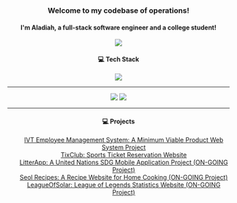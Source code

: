 <h3 align="center">Welcome to my codebase of operations!</h3>
<h4 align="center">I'm Aladiah, a full-stack software engineer and a college student!</h4>

<p align="center">
  <img align="center" src="https://github.com/seoll27/seoll27/blob/main/rampo.gif">
</p>

<h4 align="center">💻 Tech Stack</h4>

<p align="center">
  <img src="https://skillicons.dev/icons?i=js,html,css,react,nodejs,mysql,php,bootstrap,tailwind,sass">
</p>

<hr>

<p align="center">
  <img src="https://github-readme-stats.vercel.app/api?username=seoll27&theme=tokyonight&hide_border=false&include_all_commits=true&count_private=true">
  <img src="https://github-readme-streak-stats.herokuapp.com/?user=seoll27&theme=tokyonight&hide_border=false">
</p>

<hr>

<h4 align="center">💻 Projects</h4>

<ul align="center">
  <li style="list-style-type: none"><a href="#">IVT Employee Management System: A Minimum Viable Product Web System Project</a></li>
  <li style="list-style-type: none"><a href="https://tixclub.sseoll.com/">TixClub: Sports Ticket Reservation Website</a></li>
  <li style="list-style-type: none"><a href="#">LitterApp: A United Nations SDG Mobile Application Project (ON-GOING Project)</a></li>
  <li style="list-style-type: none"><a href="#">Seol Recipes: A Recipe Website for Home Cooking (ON-GOING Project)</a></li>
  <li style="list-style-type: none"><a href="#">LeagueOfSolar: League of Legends Statistics Website (ON-GOING Project)</a></li>
</ul>




